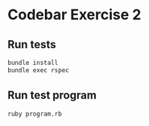 # Codebar Exercise 2

## Run tests

```sh
bundle install
bundle exec rspec
```

## Run test program

```sh
ruby program.rb
```
